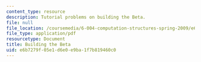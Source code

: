 ```yaml
---
content_type: resource
description: Tutorial problems on building the Beta.
file: null
file_location: /coursemedia/6-004-computation-structures-spring-2009/e6b7279f05e1d6e0e9ba1f7b819460c0_MIT6_004s09_tutor14.pdf
file_type: application/pdf
resourcetype: Document
title: Building the Beta
uid: e6b7279f-05e1-d6e0-e9ba-1f7b819460c0
---
```

